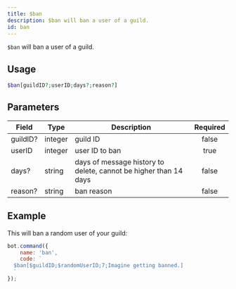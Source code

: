 ```yaml
---
title: $ban
description: $ban will ban a user of a guild.
id: ban
---
```


`$ban` will ban a user of a guild.

## Usage

```php
$ban[guildID?;userID;days?;reason?]
```

## Parameters

| Field    | Type    | Description                                                      | Required |
|----------|---------|------------------------------------------------------------------|:--------:|
| guildID? | integer | guild ID                                                         |  false   |
| userID   | integer | user ID to ban                                                   |   true   |
| days?    | string  | days of message history to delete, cannot be higher than 14 days |  false   |
| reason?  | string  | ban reason                                                       |  false   |

## Example

This will ban a random user of your guild:

```javascript
bot.command({
    name: 'ban',
    code: `
  $ban[$guildID;$randomUserID;7;Imagine getting banned.]
  `
});
```
